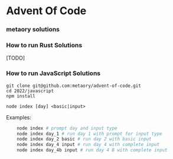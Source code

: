 # Advent Of Code

### metaory solutions

### How to run Rust Solutions

[TODO]

### How to run JavaScript Solutions

    git clone git@github.com:metaory/advent-of-code.git
    cd 2022/javascript
    npm install

    node index [day] <basic|input>

Examples:

```bash
    node index # prompt day and input type
    node index day_1 # run day 1 with prompt for input type
    node index day_2 basic # run day 2 with basic input
    node index day_4 input # run day 4 with complete input
    node index day_4b input # run day 4 B with complete input
```
